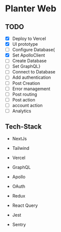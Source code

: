 # Planter Web

## TODO

- [x] Deploy to Vercel
- [x] UI prototype
- [ ] Configure Database{
- [x] Set ApolloClient
- [ ] Create Database
- [ ] Set GraphQL}
- [ ] Connect to Database
- [ ] Add authentication
- [ ] Post Creation
- [ ] Error management
- [ ] Post routing
- [ ] Post action
- [ ] account action
- [ ] Analytics

## Tech-Stack

- NextJs
- Tailwind

- Vercel
- GraphQL
- Apollo
- OAuth
- Redux
- React Query
- Jest
- Sentry
